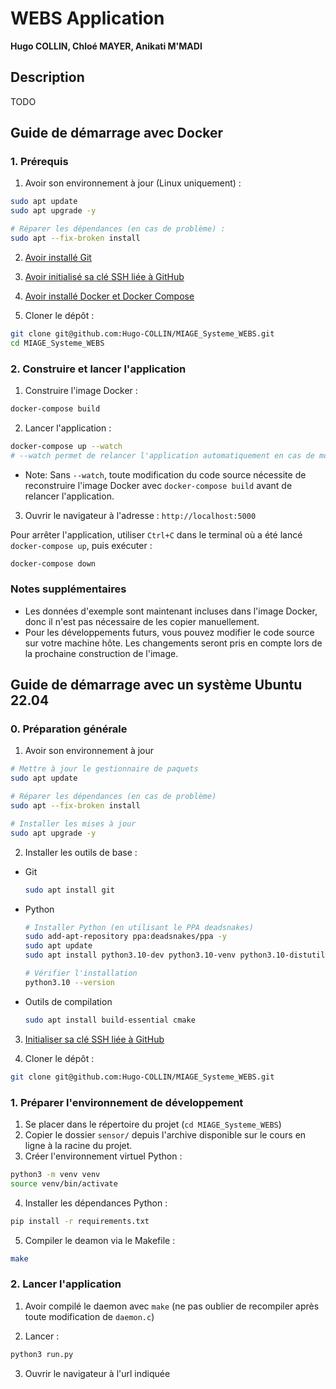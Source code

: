 # WEBS Application
**Hugo COLLIN, Chloé MAYER, Anikati M'MADI**

## Description
TODO

## Guide de démarrage avec Docker
### 1. Prérequis
1. Avoir son environnement à jour (Linux uniquement) :
```sh
sudo apt update
sudo apt upgrade -y

# Réparer les dépendances (en cas de problème) :
sudo apt --fix-broken install
```

2. [Avoir installé Git](https://git-scm.com/downloads)

3. [Avoir initialisé sa clé SSH liée à GitHub](https://gist.github.com/Hugo-COLLIN/456fd191689c11a59e76a66d3ad887d8)

4. [Avoir installé Docker et Docker Compose](https://docs.docker.com/get-started/get-docker)

5. Cloner le dépôt :
```sh
git clone git@github.com:Hugo-COLLIN/MIAGE_Systeme_WEBS.git
cd MIAGE_Systeme_WEBS
```

### 2. Construire et lancer l'application

1. Construire l'image Docker :
```sh
docker-compose build
```

2. Lancer l'application :
```sh
docker-compose up --watch
# --watch permet de relancer l'application automatiquement en cas de modification du code source
```
  - Note: Sans `--watch`, toute modification du code source nécessite de reconstruire l'image Docker avec `docker-compose build` avant de relancer l'application.


3. Ouvrir le navigateur à l'adresse : `http://localhost:5000`

Pour arrêter l'application, utiliser `Ctrl+C` dans le terminal où a été lancé `docker-compose up`, puis exécuter :
```sh
docker-compose down
```

### Notes supplémentaires
- Les données d'exemple sont maintenant incluses dans l'image Docker, donc il n'est pas nécessaire de les copier manuellement.
- Pour les développements futurs, vous pouvez modifier le code source sur votre machine hôte. Les changements seront pris en compte lors de la prochaine construction de l'image.


## Guide de démarrage avec un système Ubuntu 22.04
### 0. Préparation générale
1. Avoir son environnement à jour
```sh
# Mettre à jour le gestionnaire de paquets
sudo apt update

# Réparer les dépendances (en cas de problème)
sudo apt --fix-broken install

# Installer les mises à jour
sudo apt upgrade -y
```

2. Installer les outils de base :
  - Git
    ```sh
    sudo apt install git
    ```

  - Python
    ```sh
    # Installer Python (en utilisant le PPA deadsnakes)
    sudo add-apt-repository ppa:deadsnakes/ppa -y
    sudo apt update
    sudo apt install python3.10-dev python3.10-venv python3.10-distutils -y

    # Vérifier l'installation
    python3.10 --version
    ```

  - Outils de compilation
    ```sh
    sudo apt install build-essential cmake
    ```

3. [Initialiser sa clé SSH liée à GitHub](https://gist.github.com/Hugo-COLLIN/456fd191689c11a59e76a66d3ad887d8)

4. Cloner le dépôt :
```sh
git clone git@github.com:Hugo-COLLIN/MIAGE_Systeme_WEBS.git
```

### 1. Préparer l'environnement de développement
1. Se placer dans le répertoire du projet (`cd MIAGE_Systeme_WEBS`)
2. Copier le dossier `sensor/` depuis l'archive disponible sur le cours en ligne à la racine du projet.
3. Créer l'environnement virtuel Python :
```sh
python3 -m venv venv
source venv/bin/activate
```

4. Installer les dépendances Python :
```sh
pip install -r requirements.txt
```

5. Compiler le deamon via le Makefile :
```sh
make
```

### 2. Lancer l'application
1. Avoir compilé le daemon avec `make` (ne pas oublier de recompiler après toute modification de `daemon.c`)

2. Lancer :
```sh
python3 run.py
```

3. Ouvrir le navigateur à l'url indiquée
